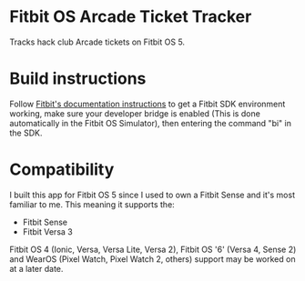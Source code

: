 # Fitbit OS Arcade Ticket Tracker
 Tracks hack club Arcade tickets on Fitbit OS 5.
 
# Build instructions
Follow [Fitbit's documentation instructions](https://dev.fitbit.com/getting-started/) to get a Fitbit SDK environment working, make sure your developer bridge is enabled (This is done automatically in the Fitbit OS Simulator), then entering the command "bi" in the SDK.

# Compatibility
I built this app for Fitbit OS 5 since I used to own a Fitbit Sense and it's most familiar to me. This meaning it supports the:
* Fitbit Sense
* Fitbit Versa 3

Fitbit OS 4 (Ionic, Versa, Versa Lite, Versa 2), Fitbit OS '6' (Versa 4, Sense 2) and WearOS (Pixel Watch, Pixel Watch 2, others) support may be worked on at a later date. 
